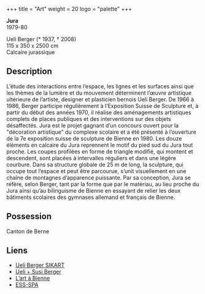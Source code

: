 +++
title = "Art"
weight = 20
logo = "palette"
+++

**Jura**  
1979-80

Ueli Berger (* 1937, † 2008)  
115 x 350 x 2500 cm  
Calcaire jurassique

## Description

L’étude des interactions entre l’espace, les lignes et les surfaces ainsi que les thèmes de la lumière et du mouvement déterminent l’œuvre artistique ultérieure de l’artiste, designer et plasticien bernois Ueli Berger. De 1966 à 1986, Berger participe régulièrement à l’Exposition Suisse de Sculpture et, à partir du début des années 1970, il réalise des aménagements artistiques complets de places publiques et des interventions sur des objets désaffectés. Jura est le projet gagnant d’un concours ouvert pour la "décoration artistique" du complexe scolaire et a été présenté à l’ouverture de la 7e exposition suisse de sculpture de Bienne en 1980. Les douze éléments en calcaire du Jura reprennent le motif du pied sud du Jura tout proche. Les coupes profilées en forme de triangle modifié, qui montent et descendent, sont placées à intervalles réguliers et dans une légère courbure. Dans sa structure globale de 25 m de long, la sculpture, qui occupe tout l’espace et peut être parcourue, s’unit visuellement en une chaîne de montagnes d’apparence puissante. Par sa conception, Jura se réfère, selon Berger, tant par la forme que par le matériau, au lieu proche du Jura ainsi qu’au bilinguisme de Bienne en essayant de relier les deux bâtiments scolaires des gymnases allemand et français de Bienne. 

## Possession

Canton de Berne

## Liens	

- [Ueli Berger SIKART](https://recherche.sik-isea.ch/sik:person-4002032)
- [Ueli + Susi Berger](https://www.usberger.ch/)
- [L’art à Bienne](https://art-a-bienne.ch/fr/)
- [ESS-SPA](https://ess-spa.ch/fr/news/framing-sculptures)